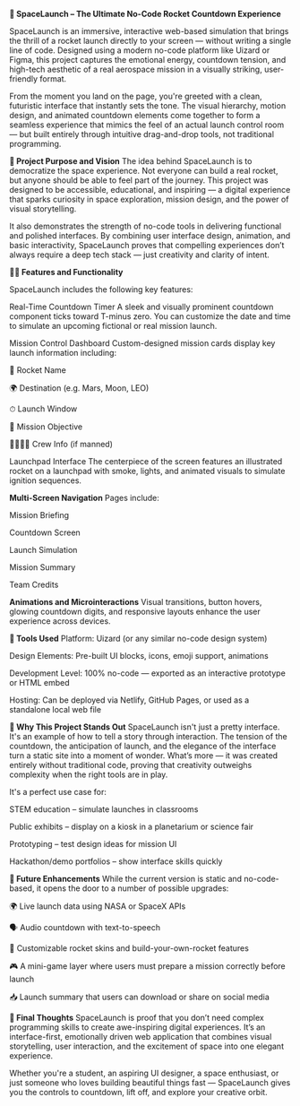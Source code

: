 **🚀 SpaceLaunch – The Ultimate No-Code Rocket Countdown Experience**


SpaceLaunch is an immersive, interactive web-based simulation that brings the thrill of a rocket launch directly to your screen — without writing a single line of code. Designed using a modern no-code platform like Uizard or Figma, this project captures the emotional energy, countdown tension, and high-tech aesthetic of a real aerospace mission in a visually striking, user-friendly format.

From the moment you land on the page, you're greeted with a clean, futuristic interface that instantly sets the tone. The visual hierarchy, motion design, and animated countdown elements come together to form a seamless experience that mimics the feel of an actual launch control room — but built entirely through intuitive drag-and-drop tools, not traditional programming.

**🎯 Project Purpose and Vision**
The idea behind SpaceLaunch is to democratize the space experience. Not everyone can build a real rocket, but anyone should be able to feel part of the journey. This project was designed to be accessible, educational, and inspiring — a digital experience that sparks curiosity in space exploration, mission design, and the power of visual storytelling.

It also demonstrates the strength of no-code tools in delivering functional and polished interfaces. By combining user interface design, animation, and basic interactivity, SpaceLaunch proves that compelling experiences don’t always require a deep tech stack — just creativity and clarity of intent.

**🧑‍🚀 Features and Functionality**

SpaceLaunch includes the following key features:

Real-Time Countdown Timer
A sleek and visually prominent countdown component ticks toward T-minus zero. You can customize the date and time to simulate an upcoming fictional or real mission launch.

Mission Control Dashboard
Custom-designed mission cards display key launch information including:

🚀 Rocket Name

🌍 Destination (e.g. Mars, Moon, LEO)

⏱ Launch Window

🎯 Mission Objective

👨‍👩‍👧‍👦 Crew Info (if manned)

Launchpad Interface
The centerpiece of the screen features an illustrated rocket on a launchpad with smoke, lights, and animated visuals to simulate ignition sequences.

**Multi-Screen Navigation**
Pages include:

Mission Briefing

Countdown Screen

Launch Simulation

Mission Summary

Team Credits

**Animations and Microinteractions**
Visual transitions, button hovers, glowing countdown digits, and responsive layouts enhance the user experience across devices.

**🧰 Tools Used**
Platform: Uizard (or any similar no-code design system)

Design Elements: Pre-built UI blocks, icons, emoji support, animations

Development Level: 100% no-code — exported as an interactive prototype or HTML embed

Hosting: Can be deployed via Netlify, GitHub Pages, or used as a standalone local web file

**🌟 Why This Project Stands Out**
SpaceLaunch isn't just a pretty interface. It's an example of how to tell a story through interaction. The tension of the countdown, the anticipation of launch, and the elegance of the interface turn a static site into a moment of wonder. What’s more — it was created entirely without traditional code, proving that creativity outweighs complexity when the right tools are in play.

It's a perfect use case for:

STEM education – simulate launches in classrooms

Public exhibits – display on a kiosk in a planetarium or science fair

Prototyping – test design ideas for mission UI

Hackathon/demo portfolios – show interface skills quickly

**🔮 Future Enhancements**
While the current version is static and no-code-based, it opens the door to a number of possible upgrades:

🌍 Live launch data using NASA or SpaceX APIs

🗣 Audio countdown with text-to-speech

📸 Customizable rocket skins and build-your-own-rocket features

🎮 A mini-game layer where users must prepare a mission correctly before launch

📥 Launch summary that users can download or share on social media

**💬 Final Thoughts**
SpaceLaunch is proof that you don’t need complex programming skills to create awe-inspiring digital experiences. It’s an interface-first, emotionally driven web application that combines visual storytelling, user interaction, and the excitement of space into one elegant experience.

Whether you're a student, an aspiring UI designer, a space enthusiast, or just someone who loves building beautiful things fast — SpaceLaunch gives you the controls to countdown, lift off, and explore your creative orbit.
